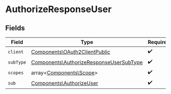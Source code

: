 # AuthorizeResponseUser


## Fields

| Field                                                                                              | Type                                                                                               | Required                                                                                           | Description                                                                                        |
| -------------------------------------------------------------------------------------------------- | -------------------------------------------------------------------------------------------------- | -------------------------------------------------------------------------------------------------- | -------------------------------------------------------------------------------------------------- |
| `client`                                                                                           | [Components\OAuth2ClientPublic](../../Models/Components/OAuth2ClientPublic.md)                     | :heavy_check_mark:                                                                                 | N/A                                                                                                |
| `subType`                                                                                          | [Components\AuthorizeResponseUserSubType](../../Models/Components/AuthorizeResponseUserSubType.md) | :heavy_check_mark:                                                                                 | N/A                                                                                                |
| `scopes`                                                                                           | array<[Components\Scope](../../Models/Components/Scope.md)>                                        | :heavy_check_mark:                                                                                 | N/A                                                                                                |
| `sub`                                                                                              | [Components\AuthorizeUser](../../Models/Components/AuthorizeUser.md)                               | :heavy_check_mark:                                                                                 | N/A                                                                                                |